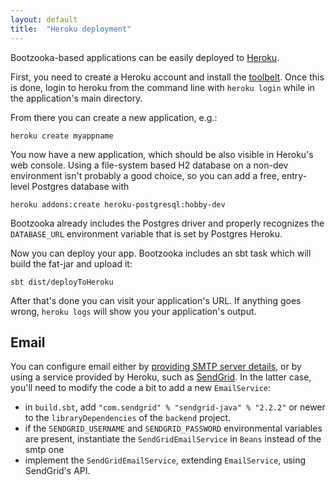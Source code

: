 ```yaml
---
layout: default
title:  "Heroku deployment"
---
```


Bootzooka-based applications can be easily deployed to [Heroku](https://www.heroku.com).

First, you need to create a Heroku account and install the [toolbelt](https://toolbelt.heroku.com).
Once this is done, login to heroku from the command line with `heroku login` while in the application's main directory.

From there you can create a new application, e.g.:

````
heroku create myappname
````

You now have a new application, which should be also visible in Heroku's web console.
Using a file-system based H2 database on a non-dev environment isn't probably a good choice, so you can add a free, entry-level Postgres database with

````
heroku addons:create heroku-postgresql:hobby-dev
````

Bootzooka already includes the Postgres driver and properly recognizes the `DATABASE_URL` environment variable that is set by Postgres Heroku.

Now you can deploy your app. Bootzooka includes an sbt task which will build the fat-jar and upload it:

````
sbt dist/deployToHeroku
````

After that's done you can visit your application's URL. If anything goes wrong, `heroku logs` will show you your application's output.

## Email

You can configure email either by [providing SMTP server details](configuration.html), or by using a service provided by Heroku, such as [SendGrid](https://sendgrid.com). In the latter case, you'll need to modify the code a bit to add a new `EmailService`:

* in `build.sbt`, add `"com.sendgrid" % "sendgrid-java" % "2.2.2"` or newer to the `libraryDependencies` of the `backend` project.
* if the `SENDGRID_USERNAME` and `SENDGRID_PASSWORD` environmental variables are present, instantiate the `SendGridEmailService` in `Beans` instead of the smtp one
* implement the `SendGridEmailService`, extending `EmailService`, using SendGrid's API. 